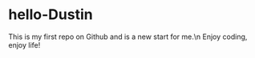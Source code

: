 # hello-Dustin
This is my first repo on Github and is a new start for me.\n
Enjoy coding, enjoy life!

